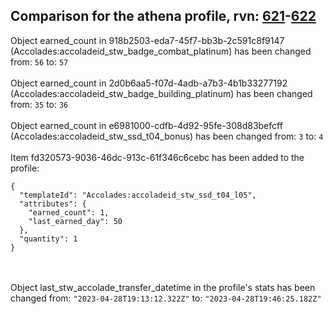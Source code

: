 ## Comparison for the athena profile, rvn: [621](https://github.com/PRO100KatYT/FortniteProfileRevisions/tree/main/profiles/athena/621%20athena.json)-[622](https://github.com/PRO100KatYT/FortniteProfileRevisions/tree/main/profiles/athena/622%20athena.json)

Object earned_count in 918b2503-eda7-45f7-bb3b-2c591c8f9147 (Accolades:accoladeid_stw_badge_combat_platinum) has been changed from: `56` to: `57`
<br><br>
Object earned_count in 2d0b6aa5-f07d-4adb-a7b3-4b1b33277192 (Accolades:accoladeid_stw_badge_building_platinum) has been changed from: `35` to: `36`
<br><br>
Object earned_count in e6981000-cdfb-4d92-95fe-308d83befcff (Accolades:accoladeid_stw_ssd_t04_bonus) has been changed from: `3` to: `4`
<br><br>
Item fd320573-9036-46dc-913c-61f346c6cebc has been added to the profile:

```
{
  "templateId": "Accolades:accoladeid_stw_ssd_t04_l05",
  "attributes": {
    "earned_count": 1,
    "last_earned_day": 50
  },
  "quantity": 1
}
```

<br><br>
Object last_stw_accolade_transfer_datetime in the profile's stats has been changed from: `"2023-04-28T19:13:12.322Z"` to: `"2023-04-28T19:46:25.182Z"`
<br><br>
